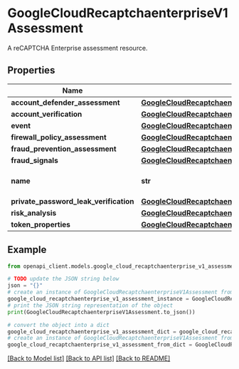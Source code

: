 # GoogleCloudRecaptchaenterpriseV1Assessment

A reCAPTCHA Enterprise assessment resource.

## Properties

Name | Type | Description | Notes
------------ | ------------- | ------------- | -------------
**account_defender_assessment** | [**GoogleCloudRecaptchaenterpriseV1AccountDefenderAssessment**](GoogleCloudRecaptchaenterpriseV1AccountDefenderAssessment.md) |  | [optional] 
**account_verification** | [**GoogleCloudRecaptchaenterpriseV1AccountVerificationInfo**](GoogleCloudRecaptchaenterpriseV1AccountVerificationInfo.md) |  | [optional] 
**event** | [**GoogleCloudRecaptchaenterpriseV1Event**](GoogleCloudRecaptchaenterpriseV1Event.md) |  | [optional] 
**firewall_policy_assessment** | [**GoogleCloudRecaptchaenterpriseV1FirewallPolicyAssessment**](GoogleCloudRecaptchaenterpriseV1FirewallPolicyAssessment.md) |  | [optional] 
**fraud_prevention_assessment** | [**GoogleCloudRecaptchaenterpriseV1FraudPreventionAssessment**](GoogleCloudRecaptchaenterpriseV1FraudPreventionAssessment.md) |  | [optional] 
**fraud_signals** | [**GoogleCloudRecaptchaenterpriseV1FraudSignals**](GoogleCloudRecaptchaenterpriseV1FraudSignals.md) |  | [optional] 
**name** | **str** | Output only. Identifier. The resource name for the Assessment in the format &#x60;projects/{project}/assessments/{assessment}&#x60;. | [optional] [readonly] 
**private_password_leak_verification** | [**GoogleCloudRecaptchaenterpriseV1PrivatePasswordLeakVerification**](GoogleCloudRecaptchaenterpriseV1PrivatePasswordLeakVerification.md) |  | [optional] 
**risk_analysis** | [**GoogleCloudRecaptchaenterpriseV1RiskAnalysis**](GoogleCloudRecaptchaenterpriseV1RiskAnalysis.md) |  | [optional] 
**token_properties** | [**GoogleCloudRecaptchaenterpriseV1TokenProperties**](GoogleCloudRecaptchaenterpriseV1TokenProperties.md) |  | [optional] 

## Example

```python
from openapi_client.models.google_cloud_recaptchaenterprise_v1_assessment import GoogleCloudRecaptchaenterpriseV1Assessment

# TODO update the JSON string below
json = "{}"
# create an instance of GoogleCloudRecaptchaenterpriseV1Assessment from a JSON string
google_cloud_recaptchaenterprise_v1_assessment_instance = GoogleCloudRecaptchaenterpriseV1Assessment.from_json(json)
# print the JSON string representation of the object
print(GoogleCloudRecaptchaenterpriseV1Assessment.to_json())

# convert the object into a dict
google_cloud_recaptchaenterprise_v1_assessment_dict = google_cloud_recaptchaenterprise_v1_assessment_instance.to_dict()
# create an instance of GoogleCloudRecaptchaenterpriseV1Assessment from a dict
google_cloud_recaptchaenterprise_v1_assessment_from_dict = GoogleCloudRecaptchaenterpriseV1Assessment.from_dict(google_cloud_recaptchaenterprise_v1_assessment_dict)
```
[[Back to Model list]](../README.md#documentation-for-models) [[Back to API list]](../README.md#documentation-for-api-endpoints) [[Back to README]](../README.md)


